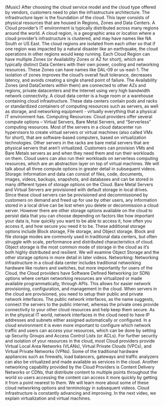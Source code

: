 (Music) After choosing the cloud service model and the cloud type offered by
vendors, customers need to plan the infrastructure architecture. The
infrastructure layer is the foundation of the cloud. This layer consists of
physical resources that are housed in Regions, Zones and Data Centers. A Cloud
provider’s IT environment is typically distributed across many regions around
the world. A cloud region, is a geographic area or location where a cloud
provider’s infrastructure is clustered, and may have names like NA South or US
East. The cloud regions are isolated from each other so that if one region was
impacted by a natural disaster like an earthquake, the cloud operations in other
regions would keep running. Each Cloud Region can have multiple Zones (or
Availability Zones or AZ for short), which are typically distinct Data Centers
with their own power, cooling and networking resources. These Zones can have
names like DAL-09 or us-east-1. The isolation of zones improves the cloud’s
overall fault tolerance, decreases latency, and avoids creating a single shared
point of failure. The Availability Zones (and DataCenters within them) are
connected to other AZs and regions, private datacenters and the Internet using
very high bandwidth network connectivity. A cloud data center is a huge room or
a warehouse containing cloud infrastructure. These data centers contain pods and
racks or standardized containers of computing resources such as servers, as well
as storage, and networking equipment - virtually everything that a physical IT
environment has. Computing Resources: Cloud providers offer several compute
options – Virtual Servers, Bare Metal Servers, and “Serverless” computing
resources. Most of the servers in a cloud datacenter run hypervisors to create
virtual servers or virtual machines (also called VMs for short), that are
software-based computers, based on virtualization technologies. Other servers in
the racks are bare metal servers that are physical servers that aren’t
virtualized. Customers can provision VMs and Bare Metals servers as and when
they need them and run their workloads on them. Cloud users can also run their
workloads on serverless computing resources, which are an abstraction layer on
top of virtual machines. We will talk about all three compute options in greater
detail in subsequent videos. Storage: Information and data can consist of files,
code, documents, images, videos, backups, snapshots, and databases and can be
stored in many different types of storage options on the Cloud. Bare Metal
Servers and Virtual Servers are provisioned with default storage in local
drives. Since these cloud servers can be provisioned and decommissioned by
customers on demand and freed up for use by other users, any information stored
in a local drive can be lost when you delete or decommission a cloud server.
However there are other storage options available on the cloud to persist data
that you can choose depending on factors like how important your data is, how
quickly you want to be able to access it, how often you access it, and how
secure you need it to be. These additional storage options include Block
storage, File storage, and Object storage. Block and file storage modes are
commonly used in traditional data centers, but often struggle with scale,
performance and distributed characteristics of cloud. Object storage is the most
common mode of storage in the cloud as it’s both highly distributed and
resilient. We will examine Object Storage and the other storage options in more
detail in later videos. Networking: Networking infrastructure in a cloud data
center includes traditional networking hardware like routers and switches, but
more importantly for users of the Cloud, the Cloud providers have Software
Defined Networking (or SDN) options where certain networking resources are
virtualized or made available programmatically, through APIs. This allows for
easier network provisioning, configuration, and management in the cloud. When
servers in the cloud are provisioned, you need to setup their public and private
network interfaces. The public network interfaces, as the name suggests, connect
the servers to the public internet, whereas the private ones provide
connectivity to your other cloud resources and help keep them secure. As in the
physical IT world, network interfaces in the cloud need to have IP addresses and
subnets either assigned automatically or configured. In a cloud environment it
is even more important to configure which network traffic and users can access
your resources, which can be done by setting up Security Groups and Access
Control Lists (or ACLs). For further security and isolation of your resources in
the cloud, most Cloud providers provide Virtual Local Area Networks (VLANs),
Virtual Private Clouds (VPCs), and Virtual Private Networks (VPNs). Some of the
traditional hardware appliances such as firewalls, load balancers, gateways and
traffic analyzers can also be virtualized and made available as services in the
cloud. Another networking capability provided by the Cloud Providers is Content
Delivery Networks or CDNs, that distribute content to multiple points throughout
the world so users accessing the content can access it more quickly by getting
it from a point nearest to them. We will learn more about some of these cloud
networking options and terminology in subsequent videos. Cloud infrastructure is
constantly advancing and improving. In the next video, we explain virtualization
and virtual machines.